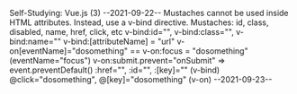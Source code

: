 Self-Studying:   Vue.js (3)
--2021-09-22--
Mustaches cannot be used inside HTML attributes. Instead, use a v-bind directive.
Mustaches: id, class, disabled, name, href, click, etc
v-bind:id="", v-bind:class="", v-bind:name=""
v-bind:[attributeName] = "url"
v-on[eventName]="dosomething"    ==    v-on:focus = "dosomething" (eventName="focus")
v-on:submit.prevent="onSubmit"    =>       event.preventDefault()
:href="", :id="", :[key]="" (v-bind)
@click="dosomething", @[key]="dosomething"  (v-on)
--2021-09-23--